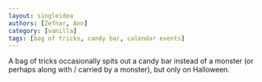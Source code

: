 ```yaml
---
layout: singleidea
authors: [Zefnar, Ann]
category: [vanilla]
tags: [bag of tricks, candy bar, calendar events]
---
```

A bag of tricks occasionally spits out a candy bar instead of a monster (or
perhaps along with / carried by a monster), but only on Halloween.
